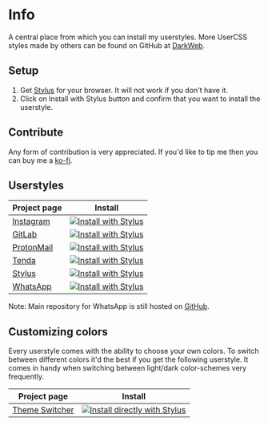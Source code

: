 # Info

A central place from which you can install my userstyles. More UserCSS styles made by others can be found on GitHub at [DarkWeb](https://github.com/RaitaroH/DarkWeb).


## Setup

1. Get [Stylus](https://add0n.com/stylus.html) for your browser. It will not work if you don't have it.
2. Click on Install with Stylus button and confirm that you want to install the userstyle.


## Contribute

Any form of contribution is very appreciated. If you'd like to tip me then you can buy me a [ko-fi](https://ko-fi.com/vednoc).


## Userstyles

Project page | Install
------------ | -------
[Instagram](https://gitlab.com/vednoc/dark-instagram) | [![Install with Stylus](https://img.shields.io/badge/Install%20directly%20with-Stylus-285959.svg)](https://gitlab.com/vednoc/dark-instagram/raw/master/instagram.user.css)
[GitLab](https://gitlab.com/vednoc/dark-gitlab) | [![Install with Stylus](https://img.shields.io/badge/Install%20directly%20with-Stylus-285959.svg)](https://gitlab.com/vednoc/dark-gitlab/raw/master/gitlab.user.styl)
[ProtonMail](https://gitlab.com/vednoc/dark-protonmail) | [![Install with Stylus](https://img.shields.io/badge/Install%20directly%20with-Stylus-285959.svg)](https://gitlab.com/vednoc/dark-protonmail/raw/master/protonmail.user.css)
[Tenda](https://gitlab.com/vednoc/dark-tenda) | [![Install with Stylus](https://img.shields.io/badge/Install%20directly%20with-Stylus-285959.svg)](https://gitlab.com/vednoc/dark-tenda/raw/master/tenda.user.styl)
[Stylus](https://gitlab.com/vednoc/dark-stylus) | [![Install with Stylus](https://img.shields.io/badge/Install%20directly%20with-Stylus-285959.svg)](https://gitlab.com/vednoc/dark-stylus/raw/master/stylus.user.styl)
[WhatsApp](https://gitlab.com/vednoc/onyx) | [![Install with Stylus](https://img.shields.io/badge/Install%20directly%20with-Stylus-285959.svg)](https://rawgit.com/vednoc/onyx/master/WhatsApp.user.css)

Note: Main repository for WhatsApp is still hosted on [GitHub](https://github.com/vednoc/onyx). 


## Customizing colors

Every userstyle comes with the ability to choose your own colors. To switch between different colors it'd the best if you get the following userstyle. It comes in handy when switching between light/dark color-schemes very frequently.

Project page | Install
------------ | -------
[Theme Switcher](https://gitlab.com/vednoc/theme_switcher) | [![Install directly with Stylus](https://img.shields.io/badge/Install%20directly%20with-Stylus-285959.svg)](https://gitlab.com/vednoc/theme_switcher/raw/master/scheme.user.css)
